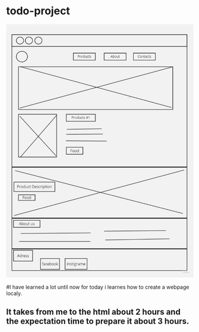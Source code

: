 # todo-project
![wireframe photo](/wireframe%20website.jpg)

#I have learned a lot until now for today i learnes how to create a webpage localy.

## It takes from me to the html about 2 hours and the expectation time to prepare it about 3 hours.
